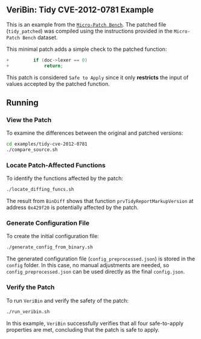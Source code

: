 ## VeriBin: Tidy CVE-2012-0781 Example
This is an example from the [`Micro-Patch Bench`](https://github.com/Aarno-Labs/micropatch-bench).
The patched file (`tidy_patched`) was compiled using the instructions provided in the `Micro-Patch Bench` dataset.

This minimal patch adds a simple check to the patched function:
```C
+         if (doc->lexer == 0)
+             return;
```
This patch is considered `Safe to Apply` since it only **restricts** the input of values accepted by the patched function.

## Running
### View the Patch
To examine the differences between the original and patched versions:
```bash
cd examples/tidy-cve-2012-0781
./compare_source.sh
```

### Locate Patch-Affected Functions
To identify the functions affected by the patch:
```bash
./locate_diffing_funcs.sh
```
The result from `BinDiff` shows that function `prvTidyReportMarkupVersion` at address `0x429f20` is potentially affected by the patch.
### Generate Configuration File
To create the initial configuration file:
```bash
./generate_config_from_binary.sh
```
The generated configuration file (`config_preprocessed.json`) is stored in the `config` folder. In this case, no manual adjustments are needed, so `config_preprocessed.json` can be used directly as the final `config.json`.

### Verify the Patch
To run `VeriBin` and verify the safety of the patch:
```bash
./run_veribin.sh
```
In this example, `VeriBin` successfully verifies that all four safe-to-apply properties are met, concluding that the patch is safe to apply.